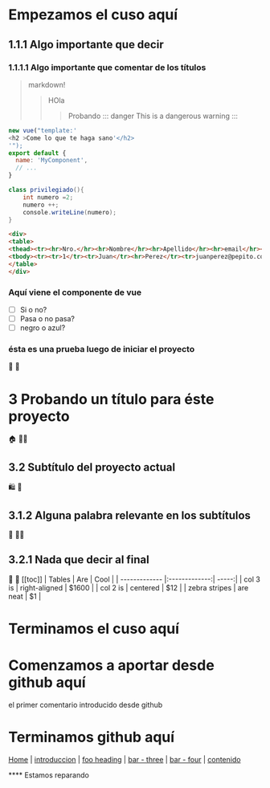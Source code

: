 
# Empezamos el cuso aquí
## 1.1.1 Algo importante que decir
### 1.1.1.1 Algo importante que comentar de los títulos
> markdown!
>> HOla
>>> Probando
::: danger
This is a dangerous warning
:::
``` js
new vue("template:'
<h2 >Come lo que te haga sano'</h2>
'");
export default {
  name: 'MyComponent',
  // ...
}
```
``` csharp
class privilegiado(){
    int numero =2;
    numero ++;
    console.writeLine(numero);
}
```
``` html
<div>
<table>
<thead><tr><hr>Nro.</hr><hr>Nombre</hr><hr>Apellido</hr><hr>email</hr><hr>telefono</hr></tr></thead>
<tbody><tr><tr>1</tr><tr>Juan</tr><hr>Perez</tr><tr>juanperez@pepito.com</tr><tr>555-223344</tr></tr></tbody>
</table>
</div>
```
### Aquí viene el componente de vue

- [ ]  Si o no?
- [ ]  Pasa o no pasa?
- [ ]  negro o azul?

<logoAnimado />

### ésta es una prueba luego de iniciar el proyecto
:tada: :100:
# 3 Probando un título para éste proyecto
:house: :firefighter:
## 3.2 Subtítulo del proyecto actual
:shopping: :shrug:
## 3.1.2 Alguna palabra relevante en los subtítulos
:guard: :raising_hand_man:
## 3.2.1 Nada que decir al final
:page_with_curl: :100:
[[toc]]
| Tables        | Are           | Cool  |
| ------------- |:-------------:| -----:|
| col 3 is      | right-aligned | $1600 |
| col 2 is      | centered      |   $12 |
| zebra stripes | are neat      |    $1 |


# Terminamos el cuso aquí

# Comenzamos a aportar desde github aquí

el primer comentario introducido desde github

# Terminamos github aquí

[Home](/) | <!-- Sends the user to the root README.md -->
[introduccion](/introduccion/) | <!-- Sends the user to index.html of directory foo -->
[foo heading](./#heading) | <!-- Anchors user to a heading in the foo README file -->
[bar - three](../bar/three.md) | <!-- You can append .md (recommended) -->
[bar - four](../bar/four.html) | <!-- Or you can append .html -->
[contenido](contenido.md)

**** Estamos reparando